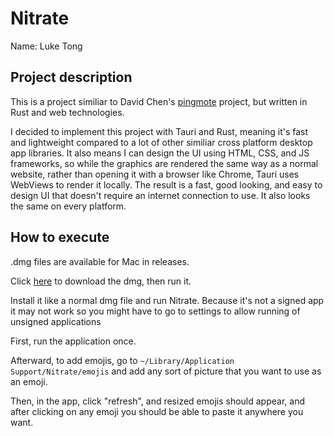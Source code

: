 # Nitrate


Name: Luke Tong

## Project description
This is a project similiar to David Chen's [pingmote](https://github.com/dchen327/pingmote) project, but written in Rust and web technologies.

I decided to implement this project with Tauri and Rust, meaning it's fast and lightweight compared to a lot of other similiar cross platform desktop app libraries. It also means I can design the UI using HTML, CSS, and JS frameworks, so while the graphics are rendered the same way as a normal website, rather than opening it with a browser like Chrome, Tauri uses WebViews to render it locally. The result is a fast, good looking, and easy to design UI that doesn't require an internet connection to use. It also looks the same on every platform.

## How to execute
.dmg files are available for Mac in releases.

Click [here](https://github.com/luketio/nitrate/releases/download/v1.0.0/Nitrate_1.0.0_aarch64.dmg) to download the dmg, then run it.

Install it like a normal dmg file and run Nitrate. Because it's not a signed app it may not work so you might have to go to settings to allow running of unsigned applications

First, run the application once.

Afterward, to add emojis, go to `~/Library/Application Support/Nitrate/emojis` and add any sort of picture that you want to use as an emoji.

Then, in the app, click "refresh", and resized emojis should appear, and after clicking on any emoji you should be able to paste it anywhere you want.
